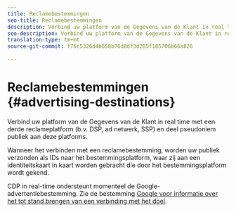 ```yaml
---
title: Reclamebestemmingen
seo-title: Reclamebestemmingen
description: Verbind uw platform van de Gegevens van de Klant in real time met een derde reclameplatform (b.v. DSP, ad netwerk, SSP) en deel pseudoniem publiek aan deze platforms.
seo-description: Verbind uw platform van de Gegevens van de Klant in real time met een derde reclameplatform (b.v. DSP, ad netwerk, SSP) en deel pseudoniem publiek aan deze platforms.
translation-type: tm+mt
source-git-commit: f76c5326d4b658b76d8df3d285f185706b66a826

---
```



# Reclamebestemmingen {#advertising-destinations}

Verbind uw platform van de Gegevens van de Klant in real time met een derde reclameplatform (b.v. DSP, ad netwerk, SSP) en deel pseudoniem publiek aan deze platforms.

Wanneer het verbinden met een reclamebestemming, worden uw publiek verzonden als IDs naar het bestemmingsplatform, waar zij aan een identiteitskaart in kaart worden gebracht die door het bestemmingsplatform wordt gekend.

CDP in real-time ondersteunt momenteel de Google-advertentiebestemming. Zie de bestemming [Google voor informatie over het tot stand brengen van een verbinding met het doel](/help/rtcdp/destinations/google-destination.md).